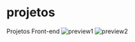 # projetos
Projetos Front-end
![preview1](https://github.com/user-attachments/assets/b0072207-1a5e-4b9e-a42a-437390c7513c)
![preview2](https://github.com/user-attachments/assets/0dc287d2-f0c9-4e11-a2eb-be5a5e3a8e95)
